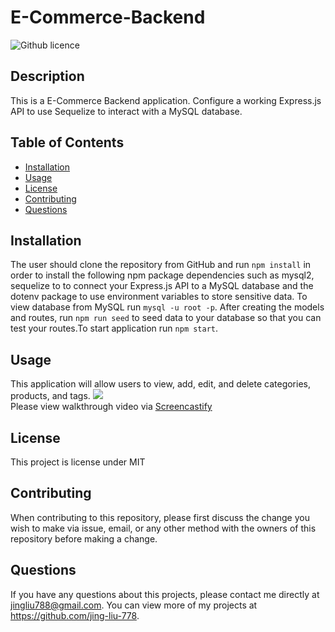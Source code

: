 # E-Commerce-Backend

  ![Github licence](http://img.shields.io/badge/license-MIT-blue.svg)
  
  
  ## Description 
  This is a E-Commerce Backend application. Configure a working Express.js API to use Sequelize to interact with a MySQL database. 

  ## Table of Contents
  * [Installation](#installation)
  * [Usage](#usage)
  * [License](#license)
  * [Contributing](#contributing)
  * [Questions](#questions)
  
  ## Installation 
  The user should clone the repository from GitHub and run `npm install` in order to install the following npm package dependencies such as  mysql2, sequelize to to connect your Express.js API to a MySQL database and the dotenv package to use environment variables to store sensitive data. To view database from MySQL run `mysql -u root -p`. After creating the models and routes, run `npm run seed` to seed data to your database so that you can test your routes.To start application run `npm start`.

  ## Usage 
  This application will allow users to view, add, edit, and delete categories, products, and tags. <img src="Assets/walkthrough video.gif"><br>Please view walkthrough video via  [Screencastify](https://drive.google.com/file/d/1JXePk3vUsSGxkpCqESVRID-5ZFI8kMI_/view)<br>
  
  
  ## License 
  This project is license under MIT
  
  ## Contributing 
  When contributing to this repository, please first discuss the change you wish to make via issue, email, or any other method with the owners of this repository before making a change.
  
  ## Questions
  If you have any questions about this projects, please contact me directly at jingliu788@gmail.com. You can view more of my projects at https://github.com/jing-liu-778.
